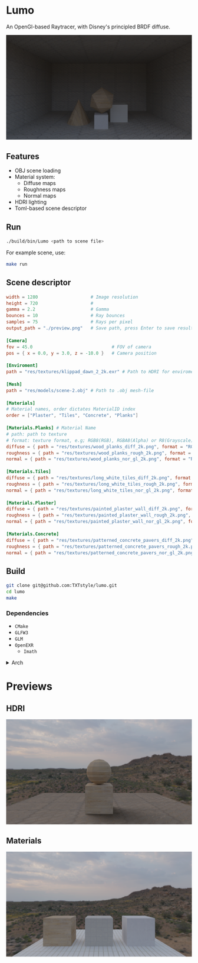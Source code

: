 # Lumo

An OpenGl-based Raytracer, with Disney's principled BRDF diffuse.

![preview](./preview.png)

## Features

- OBJ scene loading
- Material system:
    - Diffuse maps
    - Roughness maps
    - Normal maps
- HDRI lighting
- Toml-based scene descriptor

## Run

```bash
./build/bin/Lumo <path to scene file>
```

For example scene, use:

```bash
make run
```

## Scene descriptor

```toml
width = 1280                    # Image resolution
height = 720                    #
gamma = 2.2                     # Gamma
bounces = 10                    # Ray bounces
samples = 75                    # Rays per pixel
output_path = "./preview.png"   # Save path, press Enter to save result

[Camera]
fov = 45.0                              # FOV of camera
pos = { x = 0.0, y = 3.0, z = -10.0 }   # Camera position

[Enviroment]
path = "res/textures/klippad_dawn_2_2k.exr" # Path to HDRI for enviroment lighting, use EXR-files

[Mesh]
path = "res/models/scene-2.obj" # Path to .obj mesh-file

[Materials]
# Material names, order dictates MaterialID index
order = ["Plaster", "Tiles", "Concrete", "Planks"]

[Materials.Planks] # Material Name
# path: path to texture
# format: texture format, e.g; RGB8(RGB), RGBA8(Alpha) or R8(Grayscale)
diffuse = { path = "res/textures/wood_planks_diff_2k.png", format = "RGB8" }
roughness = { path = "res/textures/wood_planks_rough_2k.png", format = "R8" }
normal = { path = "res/textures/wood_planks_nor_gl_2k.png", format = "RGB8" }

[Materials.Tiles]
diffuse = { path = "res/textures/long_white_tiles_diff_2k.png", format = "RGB8" }
roughness = { path = "res/textures/long_white_tiles_rough_2k.png", format = "R8" }
normal = { path = "res/textures/long_white_tiles_nor_gl_2k.png", format = "RGB8" }

[Materials.Plaster]
diffuse = { path = "res/textures/painted_plaster_wall_diff_2k.png", format = "RGB8" }
roughness = { path = "res/textures/painted_plaster_wall_rough_2k.png", format = "R8" }
normal = { path = "res/textures/painted_plaster_wall_nor_gl_2k.png", format = "RGB8" }

[Materials.Concrete]
diffuse = { path = "res/textures/patterned_concrete_pavers_diff_2k.png", format = "RGB8" }
roughness = { path = "res/textures/patterned_concrete_pavers_rough_2k.png", format = "R8" }
normal = { path = "res/textures/patterned_concrete_pavers_nor_gl_2k.png", format = "RGB8" }
```

## Build

```bash
git clone git@github.com:TXTstyle/lumo.git
cd lumo
make
```

### Dependencies

- `CMake`
- `GLFW3`
- `GLM`
- `OpenEXR`
    - `Imath`

<details>
<summary>Arch</summary>

```bash
sudo pacman -S cmake glfw glm openexr imath
```

</details>


# Previews

## HDRI

![hdri-preview](./hdri-preview.png)

## Materials

![materials-preview](./materials-preview.png)
